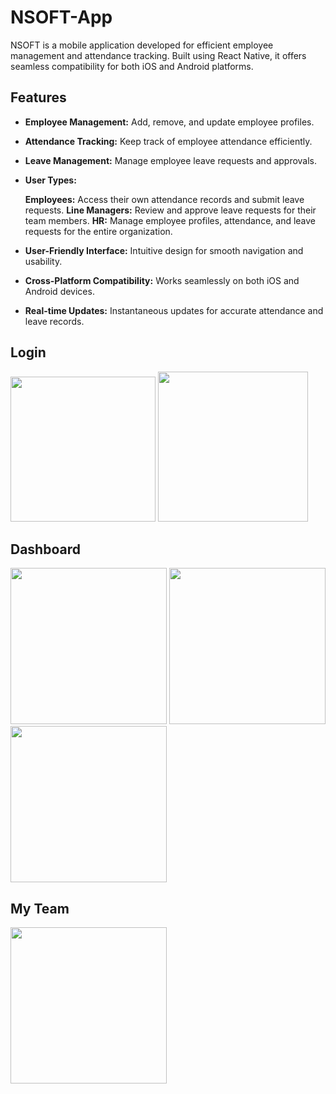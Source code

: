 # NSOFT-App

NSOFT is a mobile application developed for efficient employee management and attendance tracking. Built using React Native, it offers seamless compatibility for both iOS and Android platforms.

## Features

* **Employee Management:** Add, remove, and update employee profiles.

* **Attendance Tracking:** Keep track of employee attendance efficiently.

* **Leave Management:** Manage employee leave requests and approvals.

* **User Types:**

  **Employees:** Access their own attendance records and submit leave requests.
  **Line Managers:** Review and approve leave requests for their team members.
  **HR:** Manage employee profiles, attendance, and leave requests for the entire organization.
  
* **User-Friendly Interface:** Intuitive design for smooth navigation and usability.

* **Cross-Platform Compatibility:** Works seamlessly on both iOS and Android devices.

* **Real-time Updates:** Instantaneous updates for accurate attendance and leave records.

## Login
<img src="https://github.com/BasitKhan03/NSOFT-App/assets/101899595/dd0a6e1f-3c52-4a1e-a408-31cba5976ce6" width="232" />
<img src="https://github.com/BasitKhan03/NSOFT-App/assets/101899595/9b1ff923-4f3b-4677-a0c8-8c4662c2d4d3" width="240" />

## Dashboard
<img src="https://github.com/BasitKhan03/NSOFT-App/assets/101899595/11b22992-54d7-42f2-a704-8b8eaf0e5f81" width="250" />
<img src="https://github.com/BasitKhan03/NSOFT-App/assets/101899595/1156143c-79a4-452c-8c6e-36c99bc949db" width="250" />
<img src="https://github.com/BasitKhan03/NSOFT-App/assets/101899595/75641209-fab9-46e9-aafd-5ae3bf5c9521" width="250" />

## My Team
<img src="https://github.com/BasitKhan03/NSOFT-App/assets/101899595/f36adb47-21f3-4149-a12a-634b9a273dca" width="250" />
